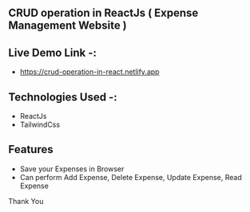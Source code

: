 ## CRUD operation in ReactJs ( Expense Management Website )

## Live Demo Link -: 
- https://crud-operation-in-react.netlify.app

## Technologies Used -:
- ReactJs
- TailwindCss

## Features
- Save your Expenses in Browser
- Can perform Add Expense, Delete Expense, Update Expense, Read Expense

Thank You
